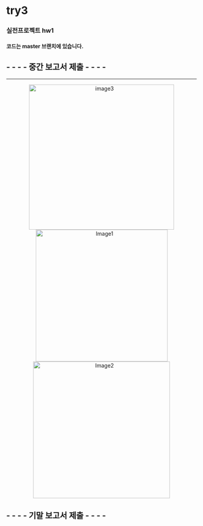 # try3
### 실전프로젝트 hw1
#### 코드는 master 브랜치에 있습니다.
##   - - - - 중간 보고서 제출 - - - -
* * *

<p align="center">
 <img width="384" alt="image3" src="https://github.com/thisissolmi/try3/assets/106761251/fa4f9b83-cbb7-4aad-bea2-404a2649c968">
<img width="349" alt="Image1" src="https://github.com/thisissolmi/try3/assets/106761251/4a31aba5-63fc-45db-ac29-886660505f37">
<img width="362" alt="Image2" src="https://github.com/thisissolmi/try3/assets/106761251/690b0b7e-015b-424e-8f67-f9c7201d7ad3">
</p>

##   - - - - 기말 보고서 제출 - - - - 
